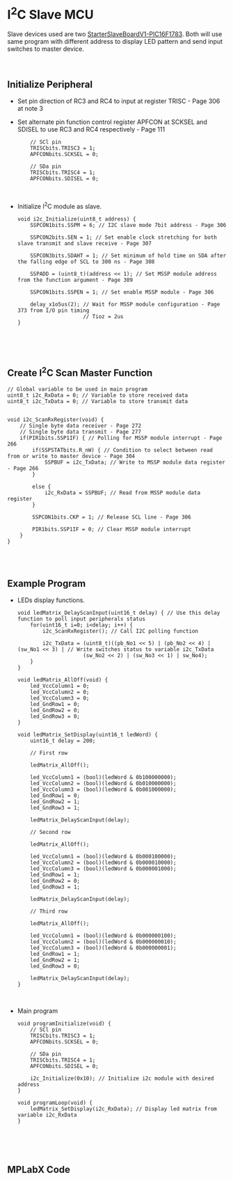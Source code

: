 # I<sup>2</sup>C Slave MCU

Slave devices used are two [StarterSlaveBoardV1-PIC16F1783](https://github.com/i9Workshop/Tutorials-Microchip-XC8). 
Both will use same program with different address to display LED pattern and send input switches to master device.
<br/>

<br/>

## Initialize Peripheral

* Set pin direction of RC3 and RC4 to input at register TRISC - Page 306 at note 3
* Set alternate pin function control register APFCON at SCKSEL and SDISEL to use RC3 and RC4 respectively - Page 111
  
  ```
      // SCl pin
      TRISCbits.TRISC3 = 1;
      APFCONbits.SCKSEL = 0;
      
      // SDa pin
      TRISCbits.TRISC4 = 1;
      APFCONbits.SDISEL = 0;
  ```
  <br/>

* Initialize I<sup>2</sup>C module as slave.
  ```
  void i2c_Initialize(uint8_t address) {
      SSPCON1bits.SSPM = 6; // I2C slave mode 7bit address - Page 306
      
      SSPCON2bits.SEN = 1; // Set enable clock stretching for both slave transmit and slave receive - Page 307
      
      SSPCON3bits.SDAHT = 1; // Set minimum of hold time on SDA after the falling edge of SCL to 300 ns - Page 308
      
      SSPADD = (uint8_t)(address << 1); // Set MSSP module address from the function argument - Page 309
      
      SSPCON1bits.SSPEN = 1; // Set enable MSSP module - Page 306
      
      delay_x1o5us(2); // Wait for MSSP module configuration - Page 373 from I/O pin timing
                       // Tioz = 2us
  }
  ```
  <br/>

<br/>

## Create I<sup>2</sup>C Scan Master Function

```
// Global variable to be used in main program
uint8_t i2c_RxData = 0; // Variable to store received data
uint8_t i2c_TxData = 0; // Variable to store transmit data


void i2c_ScanRxRegister(void) {
    // Single byte data receiver - Page 272
    // Single byte data transmit - Page 277
    if(PIR1bits.SSP1IF) { // Polling for MSSP module interrupt - Page 266
        if(SSPSTATbits.R_nW) { // Condition to select between read from or write to master device - Page 304
            SSPBUF = i2c_TxData; // Write to MSSP module data register - Page 266
        }
        
        else {
            i2c_RxData = SSPBUF; // Read from MSSP module data register
        }
        
        SSPCON1bits.CKP = 1; // Release SCL line - Page 306
        
        PIR1bits.SSP1IF = 0; // Clear MSSP module interrupt
    }
}
```
<br/>

<br/>

## Example Program

* LEDs display functions.
  ```
  void ledMatrix_DelayScanInput(uint16_t delay) { // Use this delay function to poll input peripherals status
      for(uint16_t i=0; i<delay; i++) {
          i2c_ScanRxRegister(); // Call I2C polling function
          
          i2c_TxData = (uint8_t)((pb_No1 << 5) | (pb_No2 << 4) | (sw_No1 << 3) | // Write switches status to variable i2c_TxData
                       (sw_No2 << 2) | (sw_No3 << 1) | sw_No4);
      }
  }
  
  void ledMatrix_AllOff(void) {
      led_VccColumn1 = 0;
      led_VccColumn2 = 0;
      led_VccColumn3 = 0;
      led_GndRow1 = 0;
      led_GndRow2 = 0;
      led_GndRow3 = 0;
  }
  
  void ledMatrix_SetDisplay(uint16_t ledWord) {
      uint16_t delay = 200;
      
      // First row
      
      ledMatrix_AllOff();
      
      led_VccColumn1 = (bool)(ledWord & 0b100000000);
      led_VccColumn2 = (bool)(ledWord & 0b010000000);
      led_VccColumn3 = (bool)(ledWord & 0b001000000);
      led_GndRow1 = 0;
      led_GndRow2 = 1;
      led_GndRow3 = 1;
      
      ledMatrix_DelayScanInput(delay);
      
      // Second row
      
      ledMatrix_AllOff();
      
      led_VccColumn1 = (bool)(ledWord & 0b000100000);
      led_VccColumn2 = (bool)(ledWord & 0b000010000);
      led_VccColumn3 = (bool)(ledWord & 0b000001000);
      led_GndRow1 = 1;
      led_GndRow2 = 0;
      led_GndRow3 = 1;
      
      ledMatrix_DelayScanInput(delay);
      
      // Third row
      
      ledMatrix_AllOff();
      
      led_VccColumn1 = (bool)(ledWord & 0b000000100);
      led_VccColumn2 = (bool)(ledWord & 0b000000010);
      led_VccColumn3 = (bool)(ledWord & 0b000000001);
      led_GndRow1 = 1;
      led_GndRow2 = 1;
      led_GndRow3 = 0;
      
      ledMatrix_DelayScanInput(delay);
  }
  ```
  <br/>

* Main program
  ```
  void programInitialize(void) {
      // SCl pin
      TRISCbits.TRISC3 = 1;
      APFCONbits.SCKSEL = 0;
      
      // SDa pin
      TRISCbits.TRISC4 = 1;
      APFCONbits.SDISEL = 0;
      
      i2c_Initialize(0x10); // Initialize i2c module with desired address
  }
  
  void programLoop(void) {
      ledMatrix_SetDisplay(i2c_RxData); // Display led matrix from  variable i2c_RxData
  }
  ```
  <br/>

<br/>

## MPLabX Code

<br/>

<br/>
